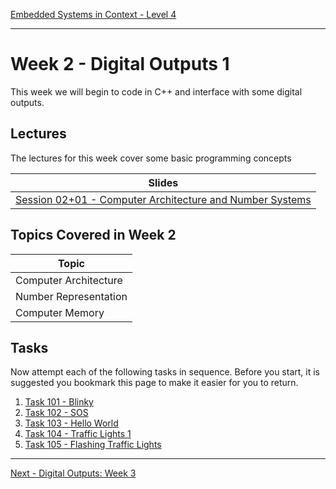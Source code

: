 [Embedded Systems in Context - Level 4](README.md)

---

# Week 2 - Digital Outputs 1
This week we will begin to code in C++ and interface with some digital outputs.

## Lectures
The lectures for this week cover some basic programming concepts

| Slides |
| --- |
| [Session 02+01 -  Computer Architecture and Number Systems](https://liveplymouthac-my.sharepoint.com/:p:/g/personal/nicholas_outram_plymouth_ac_uk/EWx7TU3xAZJCsiP7IRQwRO0B4SmFZjx-_P15x9a2ErUPag) |


## Topics Covered in Week 2

| Topic |
| --- |
| Computer Architecture |
| Number Representation |
| Computer Memory |

## Tasks
Now attempt each of the following tasks in sequence. Before you start, it is suggested you bookmark this page to make it easier for you to return.

 1. [Task 101 - Blinky](TASK101.md) 
 1. [Task 102 - SOS](TASK102.md)
 1. [Task 103 - Hello World](TASK103.md)
 1. [Task 104 - Traffic Lights 1]()
 1. [Task 105 - Flashing Traffic Lights]()

---

[Next - Digital Outputs: Week 3](Digital_Outputs_2.md)

